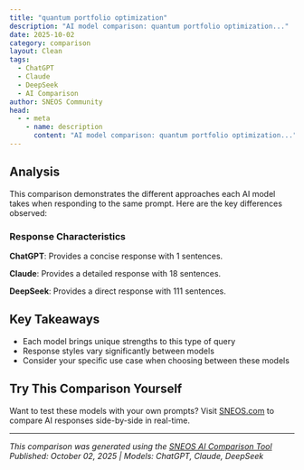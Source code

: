 ```yaml
---
title: "quantum portfolio optimization"
description: "AI model comparison: quantum portfolio optimization..."
date: 2025-10-02
category: comparison
layout: Clean
tags:
  - ChatGPT
  - Claude
  - DeepSeek
  - AI Comparison
author: SNEOS Community
head:
  - - meta
    - name: description
      content: "AI model comparison: quantum portfolio optimization..."
---
```


<ChatComparison
  title="quantum portfolio optimization"
  prompt="quantum portfolio optimization"
  :responses='{
    "ChatGPT": "Quantum portfolio optimization is an emerging field that seeks to leverage the principles of quantum computing to improve and enhance the processes involved in optimizing investment portfolios. Traditional portfolio optimization techniques often rely on classical algorithms, which can be computationally intensive, especially as the size and complexity of the portfolio increase. Quantum computing offers the potential for significant speedups in optimization problems due to its unique properties, such as superposition and entanglement.\n\nHere are some key concepts and methods commonly discussed in quantum portfolio optimization:\n\n### 1. **Quantum Computing Basics**\n   - **Qubits:** Unlike classical bits that can be either 0 or 1, qubits can exist in a superposition of states, allowing quantum computers to process a vast number of possibilities simultaneously.\n   - **Entanglement:** This phenomenon allows qubits that are entangled to be correlated in a way that the state of one qubit instantaneously affects the state of another, regardless of the distance between them.\n   - **Quantum Gates:** These are the basic building blocks of quantum algorithms, analogous to logic gates in classical computing. They manipulate the states of qubits.\n\n### 2. **Portfolio Optimization Problem**\nPortfolio optimization typically involves selecting a mix of assets to maximize returns for a given level of risk or to minimize risk for a given level of expected return. The classical mean-variance optimization model developed by Harry Markowitz is a foundational approach in this area.\n\n### 3. **Quantum Algorithms for Optimization**\n   Several quantum algorithms have potential applications in portfolio optimization:\n\n   - **Quantum Approximate Optimization Algorithm (QAOA):** This algorithm could be used to find approximate solutions to combinatorial optimization problems, such as selecting assets in a portfolio.\n   - **Quantum Annealing:** A technique used for solving optimization problems by exploiting quantum tunneling and the principles of quantum mechanics. D-Wave Systems offers quantum annealers that can be applied to portfolio optimization.\n   - **Variational Quantum Eigensolver (VQE):** Although primarily aimed at quantum chemistry problems, VQE methods can be adapted for use in optimizations where one seeks to minimize a cost function related to portfolio returns and risks.\n\n### 4. **Advantages of Quantum Portfolio Optimization**\n   - **Speed:** Quantum algorithms can potentially solve complex optimization problems faster than classical algorithms, especially as the number of assets grows.\n   - **Handling Complexity:** Quantum approaches may better manage correlations and interactions among assets, which can lead to more effective diversification strategies.\n   - **New Solutions:** Quantum computing can explore the solution space in novel ways, potentially leading to previously unattainable optimal portfolios.\n\n### 5. **Challenges and Considerations**\n   - **Hardware Limitations:** Quantum computers are still in their infancy, and current quantum devices (quantum gates, noise control, qubit coherence times) have limitations that affect implementation.\n   - **Algorithm Development:** Much of the research in quantum algorithms for finance is still in the exploratory phase, with ongoing development needed to create practical, robust algorithms.\n   - **Integration with Classical Systems:** Integrating quantum computing with existing classical financial systems poses challenges in workflow and data handling.\n\n### 6. **Current Research and Applications**\nSeveral financial institutions and researchers are actively exploring quantum computing applications for portfolio optimization, including partnerships with technology companies specializing in quantum computing. As the technology matures and becomes more accessible, it is expected that real-world applications will become more prevalent.\n\nIn summary, quantum portfolio optimization is a promising area that could transform how we approach investment portfolio construction and management, utilizing the principles of quantum mechanics to solve complex optimization problems more efficiently than classical methods. However, it is still largely in research and development stages.",
    "Claude": "# Quantum Portfolio Optimization\n\nQuantum portfolio optimization leverages quantum computing principles to solve complex financial optimization problems that are computationally intensive for classical computers.\n\n## Core Concept\n\nPortfolio optimization seeks to find the optimal allocation of assets that maximizes expected return while minimizing risk, typically formulated as:\n\n**Minimize:** \u0060w^T \u03A3 w - \u03BB \u03BC^T w\u0060\n\nWhere:\n- \u0060w\u0060 = portfolio weights\n- \u0060\u03A3\u0060 = covariance matrix (risk)\n- \u0060\u03BC\u0060 = expected returns vector\n- \u0060\u03BB\u0060 = risk tolerance parameter\n\n## Quantum Approaches\n\n### 1. Quantum Annealing (D-Wave)\n\u0060\u0060\u0060python\n# QUBO formulation example\nimport dimod\nfrom dwave.system import DWaveSampler, EmbeddingComposite\n\n# Convert portfolio optimization to QUBO\ndef portfolio_to_qubo(returns, covariance, risk_aversion):\n    n_assets = len(returns)\n    Q = {}\n    \n    # Risk term: w^T \u03A3 w\n    for i in range(n_assets):\n        for j in range(n_assets):\n            Q[(i,j)] = risk_aversion * covariance[i][j]\n    \n    # Return term: -\u03BC^T w\n    for i in range(n_assets):\n        Q[(i,i)] -= returns[i]\n    \n    return Q\n\n# Solve using quantum annealer\nsampler = EmbeddingComposite(DWaveSampler())\nresponse = sampler.sample_qubo(Q, num_reads=1000)\n\u0060\u0060\u0060\n\n### 2. Variational Quantum Eigensolver (VQE)\n\u0060\u0060\u0060python\nfrom qiskit import QuantumCircuit\nfrom qiskit.algorithms import VQE\nfrom qiskit.circuit.library import TwoLocal\n\ndef create_portfolio_hamiltonian(returns, covariance):\n    \u0022\u0022\u0022Create Hamiltonian for portfolio optimization\u0022\u0022\u0022\n    # Convert to Pauli operators\n    # H = \u03A3_ij (covariance_ij * Z_i * Z_j) - \u03A3_i (return_i * Z_i)\n    pass\n\n# Variational ansatz\nansatz = TwoLocal(num_assets, \u0027ry\u0027, \u0027cz\u0027, reps=3)\n\n# VQE algorithm\nvqe = VQE(ansatz, optimizer=\u0027SLSQP\u0027)\nresult = vqe.compute_minimum_eigenvalue(hamiltonian)\n\u0060\u0060\u0060\n\n### 3. Quantum Approximate Optimization Algorithm (QAOA)\n\u0060\u0060\u0060python\nfrom qiskit.algorithms import QAOA\n\ndef portfolio_qaoa(returns, covariance, p_layers=2):\n    \u0022\u0022\u0022QAOA for portfolio optimization\u0022\u0022\u0022\n    \n    # Create mixer and cost Hamiltonians\n    cost_hamiltonian = create_cost_hamiltonian(returns, covariance)\n    mixer_hamiltonian = create_mixer_hamiltonian(num_assets)\n    \n    qaoa = QAOA(optimizer=\u0027COBYLA\u0027, reps=p_layers)\n    result = qaoa.compute_minimum_eigenvalue(cost_hamiltonian)\n    \n    return result\n\u0060\u0060\u0060\n\n## Key Quantum Advantages\n\n### 1. **Combinatorial Optimization**\n- Classical: O(2^n) for n assets\n- Quantum: Potential quadratic speedup\n\n### 2. **Constraint Handling**\n\u0060\u0060\u0060python\n# Budget constraint: \u03A3w_i = 1\n# Cardinality constraint: limit number of assets\n# Sector constraints: diversification requirements\n\ndef add_constraints_to_qubo(Q, constraints):\n    \u0022\u0022\u0022Add penalty terms for constraints\u0022\u0022\u0022\n    penalty_weight = 10.0\n    \n    # Budget constraint\n    for i in range(n_assets):\n        for j in range(n_assets):\n            Q[(i,j)] \u002B= penalty_weight\n        Q[(i,i)] -= 2 * penalty_weight\n    \n    return Q\n\u0060\u0060\u0060\n\n### 3. **Risk Modeling**\n- Better handling of non-Gaussian distributions\n- Tail risk optimization\n- Dynamic correlation modeling\n\n## Implementation Example\n\n\u0060\u0060\u0060python\nimport numpy as np\nfrom qiskit import Aer\nfrom qiskit.algorithms.optimizers",
    "DeepSeek": "Of course. **Quantum Portfolio Optimization** is one of the most promising and heavily researched applications of quantum computing in finance. It aims to solve the complex mathematical problems underlying portfolio management much faster and more accurately than classical computers can.\n\nLet\u0027s break it down from the basics to the advanced concepts.\n\n### 1. The Core Problem: Classical Portfolio Optimization\n\nThe goal, as defined by Nobel laureate Harry Markowitz, is to select a portfolio of assets that offers the highest expected return for a given level of risk (or the lowest risk for a given return).\n\nThis is framed as a **Quadratic Programming (QP)** problem:\n\n*   **Variables:** The weights \\( w_i \\) of each asset \\( i \\) in the portfolio.\n*   **Objective:** Minimize the portfolio\u0027s risk (variance).\n    \\( \\text{Minimize: } \\sum_{i=1}^N \\sum_{j=1}^N w_i w_j \\sigma_{ij} \\)\n    where \\( \\sigma_{ij} \\) is the covariance between assets \\( i \\) and \\( j \\).\n*   **Constraints:**\n    *   Achieve a target return: \\( \\sum_{i=1}^N w_i \\mu_i = R \\)\n    *   Fully invested portfolio: \\( \\sum_{i=1}^N w_i = 1 \\)\n    *   Often, no short-selling: \\( w_i \\ge 0 \\)\n\n**The Classical Challenge:** For a large number of assets (N), this problem becomes computationally very heavy. The covariance matrix has \\( N^2 \\) elements, and finding the optimal solution can be slow for real-time trading or for portfolios with thousands of assets. When you add real-world constraints (e.g., transaction costs, integer lot sizes), it becomes an even harder **NP-Hard** problem.\n\n### 2. The Quantum Approach: Reformulating the Problem\n\nQuantum computers don\u0027t just \u0022speed up\u0022 the classical algorithms. They solve a different, but equivalent, formulation of the problem.\n\nThe key is to map the portfolio optimization problem onto the natural behavior of a quantum system.\n\n#### Step 1: Formulate as a Quadratic Unconstrained Binary Optimization (QUBO) Problem\n\nFirst, we translate the portfolio problem into a QUBO, which is a native language for many quantum algorithms (especially on quantum annealers).\n\n1.  **Discretize:** Represent the continuous weight \\( w_i \\) using a string of binary variables. For example, you could use 4 qubits per asset to represent 16 possible weight levels (0000 to 1111).\n2.  **Encode Constraints as Penalties:** The constraints (target return, full investment) are added to the objective function as penalty terms. If a constraint is violated, the penalty makes the solution energy very high, so it\u0027s unlikely to be chosen.\n\nThe final QUBO problem looks like:\n\u0060H = Risk (Cost) \u002B Penalty_1 * (Return Constraint)\u00B2 \u002B Penalty_2 * (Budget Constraint)\u00B2\u0060\n\nThis \u0060H\u0060 is called the **Hamiltonian**.\n\n#### Step 2: Solve the QUBO on a Quantum Computer\n\nThere are two primary quantum computing paradigms used for this:\n\n**A) Quantum Annealing (e.g., D-Wave)**\n\n*   **How it works:** A quantum annealer is a physical machine that naturally seeks its lowest energy state. We program the QUBO Hamiltonian (\u0060H\u0060) into the machine. The qubits in the processor then physically evolve to find the configuration (the 0s and 1s) that minimizes \u0060H\u0060.\n*   **Analogy:** It\u0027s like finding the lowest point in a complex, rocky landscape (the \u0022energy landscape\u0022 of the problem) by quantum-tunneling through hills instead of climbing over them.\n*   **Best for:** Heuristic solutions to large, complex optimization problems. It may not always find the *absolute* best solution but often finds a *very good* one incredibly fast.\n\n**B) Gate-Model Quantum Computers (e.g., IBM, Google, IonQ)**\n\n*   **Key Algorithm: Variational Quantum Eigensolver (VQE) or QAOA.**\n*   **How it works:**\n    1.  A parameterized quantum circuit (ansatz) prepares a quantum state.\n    2.  The quantum computer measures the energy of that state with respect to the Hamiltonian (\u0060H\u0060).\n    3.  A classical optimizer (on a regular computer) adjusts the circuit\u0027s parameters to lower the measured energy.\n    4.  This loop repeats until the lowest possible energy state is found. The final quantum state represents the optimal (or near-optimal) portfolio.\n*   **Best for:** Exploring quantum advantage on near-term, noisy devices. It\u0027s more flexible but currently limited by the number and quality of qubits.\n\n### 3. Potential Advantages \u0026 The \u0022Quantum Advantage\u0022\n\nThe promise of quantum portfolio optimization lies in several key areas:\n\n1.  **Speed:** For certain classes of complex problems (especially with many constraints), quantum algorithms have the potential to find solutions exponentially faster than the best-known classical algorithms.\n2.  **Handling Complexity:** Quantum computers might be uniquely suited to handle the non-linear, integer, and multi-period constraints of real-world finance that make classical problems intractable.\n3.  **Exploring Vast Solution Spaces:** A quantum computer with \u0060n\u0060 qubits can represent \u00602^n\u0060 possible portfolio combinations simultaneously through superposition. It can explore this massive space in parallel to find optimal regions.\n\n### 4. Current Challenges and Reality Check\n\nWhile the potential is enormous, we are in the **Noisy Intermediate-Scale Quantum (NISQ)** era, and significant challenges remain:\n\n*   **Qubit Count \u0026 Quality:** Current quantum processors have a limited number of qubits that are prone to errors (decoherence, noise). This restricts the problem size that can be reliably solved.\n*   **Error Correction:** Large-scale, fault-tolerant quantum computers, which are necessary for undeniable quantum advantage, are still years away.\n*   **Problem Encoding:** Mapping a financial problem to a QUBO and then to the physical qubits of a machine is non-trivial and can be inefficient, using more qubits than theoretically necessary.\n*   **Classical Competition:** Classical algorithms and hardware (like GPUs) are also improving rapidly. For many practical portfolio problems, well-tuned classical methods are still superior.\n\n### 5. Who is Working on This?\n\nThis is an active area of research and development in both academia and industry.\n\n*   **Banks \u0026 Asset Managers:** Goldman Sachs, JPMorgan Chase, BBVA, and many others have dedicated quantum research teams.\n*   **Tech Companies:** IBM, Google, and Microsoft are developing the hardware and software stacks.\n*   **Quantum Startups:** Companies like QC Ware, Multiverse Computing, and Zapata Computing are building software to apply quantum computing to finance.\n*   **Academia:** Universities worldwide are contributing to the fundamental algorithms and applications.\n\n### Simple Code Example (Conceptual)\n\nHere is a very simplified conceptual outline of how one might set up a portfolio problem using a toolkit like Qiskit for a gate-based quantum computer.\n\n\u0060\u0060\u0060python\n# This is a conceptual outline, not a runnable code.\n\nimport numpy as np\nfrom qiskit_finance.applications import PortfolioOptimization\nfrom qiskit_algorithms import VQE\nfrom qiskit_algorithms.optimizers import COBYLA\n\n# 1. Define the problem\nnum_assets = 4\nexpected_returns = [0.1, 0.15, 0.12, 0.08]\ncovariance_matrix = np.array([\n    [0.1, 0.02, 0.01, 0.005],\n    [0.02, 0.2, 0.03, 0.01],\n    [0.01, 0.03, 0.15, 0.02],\n    [0.005, 0.01, 0.02, 0.08]\n])\nrisk_factor = 0.5\nbudget = 1.0 # Fully invested\n\n# 2. Encode the problem as a Quantum Operator (Hamiltonian)\nportfolio = PortfolioOptimization(\n    expected_returns=expected_returns,\n    covariances=covariance_matrix,\n    risk_factor=risk_factor,\n    budget=budget\n)\nqubit_op, offset = portfolio.to_ising()\n\n# 3. Choose a Quantum Algorithm (VQE)\nfrom qiskit.circuit.library import TwoLocal\nansatz = TwoLocal(qubit_op.num_qubits, \u0027ry\u0027, \u0027cz\u0027)\noptimizer = COBYLA(maxiter=100)\nvqe = VQE(ansatz=ansatz, optimizer=optimizer)\n\n# 4. Run the algorithm on a quantum simulator/backend\nresult = vqe.run(qubit_op)\n\n# 5. Interpret the result\noptimal_solution = portfolio.interpret(result)\nprint(\u0022Optimal Portfolio Weights:\u0022, optimal_solution)\n\u0060\u0060\u0060\n\n### Conclusion\n\n**Quantum Portfolio Optimization** is a transformative potential application. It is not about replacing human fund managers but empowering them with tools to solve previously intractable problems, leading to more robust, dynamic, and efficient portfolios. While a widespread, practical quantum advantage is still on the horizon, the rapid pace of research suggests it will become a critical tool in quantitative finance in the coming decade."
  }'
  published-date="12:44"
/>

## Analysis

This comparison demonstrates the different approaches each AI model takes when responding to the same prompt. Here are the key differences observed:

### Response Characteristics

**ChatGPT**: Provides a concise response with 1 sentences. 

**Claude**: Provides a detailed response with 18 sentences. 

**DeepSeek**: Provides a direct response with 111 sentences. 

## Key Takeaways

- Each model brings unique strengths to this type of query
- Response styles vary significantly between models
- Consider your specific use case when choosing between these models

## Try This Comparison Yourself

Want to test these models with your own prompts? Visit [SNEOS.com](https://sneos.com) to compare AI responses side-by-side in real-time.

---

*This comparison was generated using the [SNEOS AI Comparison Tool](https://sneos.com)*
*Published: October 02, 2025 | Models: ChatGPT, Claude, DeepSeek*
